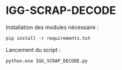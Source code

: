# IGG-SCRAP-DECODE

Installation des modules nécessaire :
```python
pip install -r requirements.txt
```

Lancement du script :
```python
python.exe IGG_SCRAP_DECODE.py
```
